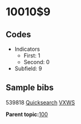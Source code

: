 # 10010$9

## Codes

-   Indicators
    -   First: 1
    -   Second: 0
-   Subfield: 9

## Sample bibs

539818 [Quicksearch](https://search.library.yale.edu/catalog/539818) [VXWS](http://prodorbis.library.yale.edu:7014/vxws/GetHoldingsService?bibId=539818)

**Parent topic:**[100](../../tags/100/100.md)

